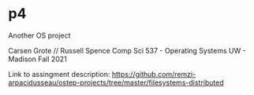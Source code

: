 # p4
Another OS project

Carsen Grote // Russell Spence 
Comp Sci 537 - Operating Systems
UW - Madison
Fall 2021


Link to assingment description: https://github.com/remzi-arpacidusseau/ostep-projects/tree/master/filesystems-distributed
